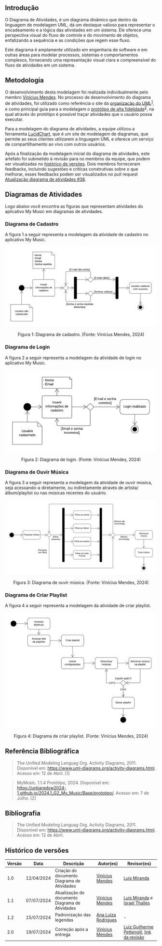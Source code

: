 ## Introdução
O Diagrama de Atividades, é um diagrama dinâmico que dentro da linguagem de modelagem UML, dá um destaque valioso para representar o encadeamento e a lógica das atividades em um sistema. Ele oferece uma perspectiva visual do fluxo de controle e do movimento de objetos, enfatizando a sequência e as condições que regem esse fluxo. 

Este diagrama é amplamente utilizado em engenharia de software e em outras áreas para modelar processos, sistemas e comportamentos complexos, fornecendo uma representação visual clara e compreensível do fluxo de atividades em um sistema.

## Metodologia
O desenvolvimento desta modelagem foi realizada individualmente pelo membro [Vinícius Mendes](https://github.com/yabamiah). No processo de desenvolvimento do diagrama de atividades, foi utilizado como referência o site da [organização do UML](https://www.uml-diagrams.org/)<sup>[1](#referência-bibliográfica)</sup>, e como principal guia para a modelagem o [protótipo de alta fidelidade](https://unbarqdsw2024-1.github.io/2024.1_G2_My_Music/Base/prototipo/)<sup>[2](#referência-bibliográfica)</sup>, na qual através do protótipo é possível traçar atividades que o usuário possa executar.

Para a modelagem do diagrama de atividades, a equipe utilizou a ferramenta [LucidChart](https://www.lucidchart.com/pages/pt), que é um site de modelagem de diagramas, que permite ao seus clientes utilizarem a linguagem UML e oferece um serviço de compartilhamento ao vivo com outros usuários.

Após a finalização da modelagem inicial do diagrama de atividades, este artefato foi submetido à revisão para os membros da equipe, que podem ser visualizadas no [histórico de versões](#histórico-de-versões). Dois membros forneceram feedbacks, incluindo sugestões e critícas construtivas sobre o que melhorar, esses feedbacks podem ser visualizados no pull request [Atualização diagrama de atividades #38](https://github.com/UnBArqDsw2024-1/2024.1_G2_My_Music/pull/38).

## Diagramas de Atividades
Logo abaixo você encontra as figuras que representam atividades do aplicativo My Music em diagramas de atividades.

### Diagrama de Cadastro
A figura 1 a seguir representa a modelagem da atividade de cadastro no aplicativo My Music.

![Figura 1](../assets/DiagramadeAtividades-Cadastro.png)

<div style="text-align: center">
  <p>Figura 1: Diagrama de cadastro. (Fonte: Vinícius Mendes, 2024)</p>
</div>

### Diagrama de Login
A figura 2 a seguir representa a modelagem da atividade de login no aplicativo My Music.

![Figura 2](../assets/DiagramadeAtividades-Login.png)

<div style="text-align: center">
  <p>Figura 2: Diagrama de login. (Fonte: Vinícius Mendes, 2024)</p>
</div>

### Diagrama de Ouvir Música
A figura 3 a seguir representa a modelagem da atividade de ouvir música, seja acessando-a diretamente, ou indiretamente através de artista/álbum/playlist ou nas músicas recentes do usuário.

![Figura 3](../assets/DiagramadeAtividades-Ouvirmusica.png)

<div style="text-align: center">
  <p>Figura 3: Diagrama de ouvir música. (Fonte: Vinícius Mendes, 2024)</p>
</div>

### Diagrama de Criar Playlist
A figura 4 a seguir representa a modelagem da atividade de criar playlist.

![Figura 4](../assets/DiagramadeAtividades-Criarplaylist.png)

<div style="text-align: center">
  <p>Figura 4: Diagrama de criar playlist. (Fonte: Vinícius Mendes, 2024)</p>
</div>

## Referência Bibliográfica
> The Unified Modeling Languag Org. Activity Diagrams, 2011. Disponível em: https://www.uml-diagrams.org/activity-diagrams.html. Acesso em: 12 de Abril. [1]

> MyMusic. 1.1.4 Protótipo, 2024. Disponível em: https://unbarqdsw2024-1.github.io/2024.1_G2_My_Music/Base/prototipo/. Acesso em: 7 de Julho. [2]

## Bibliografia 
> The Unified Modeling Languag Org. Activity Diagrams, 2011. Disponível em: https://www.uml-diagrams.org/activity-diagrams.html. Acesso em: 12 de Abril.

## Histórico de versões

| Versão | Data       | Descrição                                   | Autor(es)       | Revisor(es) |
| ------ | ---------- | ------------------------------------------- | --------------- | ----------- |
| 1.0    | 12/04/2024 | Criação do documento Diagrama de Atividades | [Vinícius Mendes](https://github.com/yabamiah) | [Luis Miranda](https://github.com/LuisMiranda10)            |
| 1.1    | 07/07/2024 | Atualização do documento Diagrama de Atividades | [Vinícius Mendes](https://github.com/yabamiah) | [Luis Miranda](https://github.com/LuisMiranda10)  e  [Israel Thalles](https://github.com/IsraelThalles)          |
| 1.2    | 15/07/2024 | Padronização das legendas | [Ana Luíza Rodrigues](https://github.com/analuizargds) | -            |
| 2.0 | 19/07/2024 | Correção após a entrega | [Vinícius Mendes](https://github.com/yabamiah) | [Luiz Guilherme Pettengill](https://github.com/luizpettengill), [link da revisão](https://github.com/UnBArqDsw2024-1/2024.1_G2_My_Music/pull/50#discussion_r1685326923) |
